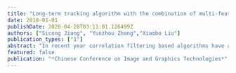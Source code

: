 ```yaml
---
title: "Long-term tracking algorithm with the combination of multi-feature fusion and YOLO"
date: 2018-01-01
publishDate: 2020-04-28T03:11:01.126499Z
authors: ["Sicong Jiang", "Yunzhou Zhang","Xiaobo Liu"]
publication_types: ["1"]
abstract: "In recent year correlation filtering based algorithms have achieved significant performance in tracking. In traditional, the previous frame has been trained in order to get the prediction position of the next frame. However, in experiments we find that once the present frame drifts, the latter frame will be affected and accumulate error, which can cause the loss of the target eventually. In that case, the tracker cannot track a target for a long time. To solve these problems and design an efficient long-term tracking algorithm, we propose a long-term tracking algorithm by combining the short-term tracker and the YOLO v2 detector. We use the SURF algorithm to get the similarity of the tracking result and the current contrast template, once the similarity is lower than a threshold, the YOLO v2 will be activated and find the right target through a three-stage cascade selecting mechanism we designed before, then the short-term tracker will be restarted and the contrast template will be updated. In this way, the short-term tracker can be transformed to a long-term tracker which is able to track a target for a long time in complex circumstance. Besides, we also adopt the compound feature to improve our short-term tracker, so our algorithm has better accuracy and robustness. The experimental results demonstrate the proposed approach outperforms state-of-the-art approaches on large-scale benchmark datasets."
featured: false
publication: "*Chinese Conference on Image and Graphics Technologies*"
---
```


